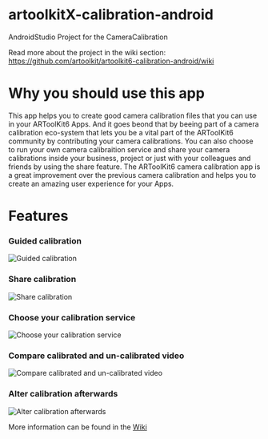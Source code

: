 # artoolkitX-calibration-android
AndroidStudio Project for the CameraCalibration 

Read more about the project in the wiki section: https://github.com/artoolkit/artoolkit6-calibration-android/wiki

# Why you should use this app
This app helps you to create good camera calibration files that you can use in your ARToolKit6 Apps. And it goes beond that by beeing part of a camera calibration eco-system that lets you be a vital part of the ARToolKit6 community by contributing your camera calibrations. You can also choose to run your own camera calibraition service and share your camera calibrations inside your business, project or just with your colleagues and friends by using the share feature.
The ARToolKit6 camera calibration app is a great improvement over the previous camera calibration and helps you to create an amazing user experience for your Apps.

# Features
### Guided calibration
![Guided calibration](https://github.com/artoolkit/artoolkit6-calibration-android/blob/master/Media/Screenshots/guided-calibration.png)

### Share calibration
![Share calibration](https://github.com/artoolkit/artoolkit6-calibration-android/blob/master/Media/Screenshots/share-calibration.png)

### Choose your calibration service
![Choose your calibration service](https://github.com/artoolkit/artoolkit6-calibration-android/blob/master/Media/Screenshots/configure-calibration-server.png)

### Compare calibrated and un-calibrated video
![Compare calibrated and un-calibrated video](https://github.com/artoolkit/artoolkit6-calibration-android/blob/master/Media/Screenshots/compare-feature.png)

### Alter calibration afterwards
![Alter calibration afterwards](https://github.com/artoolkit/artoolkit6-calibration-android/blob/master/Media/Screenshots/calibration-details.png)


More information can be found in the [Wiki](https://github.com/artoolkit/artoolkit6-calibration-android/wiki)
